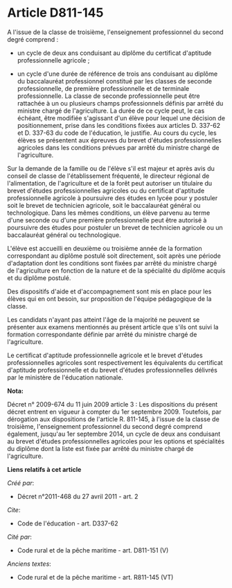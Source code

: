 # Article D811-145

A l'issue de la classe de troisième, l'enseignement professionnel du second degré comprend :

- un cycle de deux ans conduisant au diplôme du certificat d'aptitude professionnelle agricole ;

- un cycle d'une durée de référence de trois ans conduisant au diplôme du baccalauréat professionnel constitué par les
classes de seconde professionnelle, de première professionnelle et de terminale professionnelle. La classe de seconde
professionnelle peut être rattachée à un ou plusieurs champs professionnels définis par arrêté du ministre chargé de
l'agriculture. La durée de ce cycle peut, le cas échéant, être modifiée s'agissant d'un élève pour lequel une décision de
positionnement, prise dans les conditions fixées aux articles D. 337-62 et D. 337-63 du code de l'éducation, le justifie. Au
cours du cycle, les élèves se présentent aux épreuves du brevet d'études professionnelles agricoles dans les conditions
prévues par arrêté du ministre chargé de l'agriculture. 

Sur la demande de la famille ou de l'élève s'il est majeur et après avis du conseil de classe de l'établissement fréquenté,
le directeur régional de l'alimentation, de l'agriculture et de la forêt peut autoriser un titulaire du brevet d'études
professionnelles agricoles ou du certificat d'aptitude professionnelle agricole à poursuivre des études en lycée pour y
postuler soit le brevet de technicien agricole, soit le baccalauréat général ou technologique. Dans les mêmes conditions, un
élève parvenu au terme d'une seconde ou d'une première professionnelle peut être autorisé à poursuivre des études pour
postuler un brevet de technicien agricole ou un baccalauréat général ou technologique. 

L'élève est accueilli en deuxième ou troisième année de la formation correspondant au diplôme postulé soit directement, soit
après une période d'adaptation dont les conditions sont fixées par arrêté du ministre chargé de l'agriculture en fonction de
la nature et de la spécialité du diplôme acquis et du diplôme postulé. 

Des dispositifs d'aide et d'accompagnement sont mis en place pour les élèves qui en ont besoin, sur proposition de l'équipe
pédagogique de la classe. 

Les candidats n'ayant pas atteint l'âge de la majorité ne peuvent se présenter aux examens mentionnés au présent article que
s'ils ont suivi la formation correspondante définie par arrêté du ministre chargé de l'agriculture. 

Le certificat d'aptitude professionnelle agricole et le brevet d'études professionnelles agricoles sont respectivement les
équivalents du certificat d'aptitude professionnelle et du brevet d'études professionnelles délivrés par le ministère de
l'éducation nationale.

**Nota:**

Décret n° 2009-674 du 11 juin 2009 article 3 : Les dispositions du présent décret entrent en vigueur à compter du 1er
septembre 2009. Toutefois, par dérogation aux dispositions de l'article R. 811-145, à l'issue de la classe de troisième,
l'enseignement professionnel du second degré comprend également, jusqu'au 1er septembre 2014, un cycle de deux ans conduisant
au brevet d'études professionnelles agricoles pour les options et spécialités du diplôme dont la liste est fixée par arrêté
du ministre chargé de l'agriculture.

**Liens relatifs à cet article**

_Créé par_:

  - Décret n°2011-468 du 27 avril 2011 - art. 2

_Cite_:

  - Code de l'éducation - art. D337-62

_Cité par_:

  - Code rural et de la pêche maritime - art. D811-151 (V)

_Anciens textes_:

  - Code rural et de la pêche maritime - art. R811-145 (VT)
